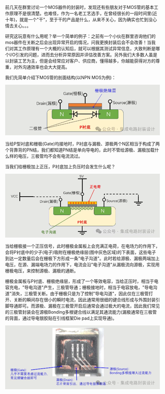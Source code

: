 
前几天在群里讨论一个MOS器件的封装时，发现还有些朋友对于MOS管的基本工作原理不是很清楚。也难怪，作为一名老工艺选手，在曾经很长的一段时间里(近十年)，就是一个"干"，至于干的产品是什么，从来不关心，因为确实也忙到没心情去关心。。。

研究这玩意有什么用呢？举一个简单的例子：之前有一个小伙在群里咨询他们的mos器件在关断之后会出现异常开启的情况，问我更换封装后会不会改善！当我们对其工作原理有一个大概的认知后，就可以根据其测试异常信息，大致判断是哪个I/O引发的问题，进而去分析异常原因并评估改善方案。另外我们大多数人虽是以封装工艺为主，但是会经常应对客户、供应商，懂得越多，你越能获得对方的尊重，对外沟通效率也会大大提高。

我们先简单介绍下MOS管的剖面结构(以NPN MOS为例)：

![](https://raw.githubusercontent.com/LeroyK111/pictureBed/master/20250324170524.png)

当给P型衬底和栅极(Gate)均接地时，P衬底与漏极、源极两个N区相当于构成了两个背靠背的PN结，我们都知道PN结是单向导电的，此时不管给源极、漏极加载什么样的电压，三极管均不会有电流流过。

当我们给栅极加上正压，P衬底加上负压时会发生什么呢？

![](https://raw.githubusercontent.com/LeroyK111/pictureBed/master/20250324170718.png)

当给栅极接一个正压信号，此时栅极金属板上会充满正电荷，在电场力的作用下，会将P衬底中的少子(电子)吸附在栅极绝缘层(图中灰色区域)的下表面，这些电子到达一定数量后会在栅极下方形成一条"电子沟道"。此时若给源极、漏极两端加上电压，在源、漏端电场力的作用下，电流会沿"电子沟道"从漏极流向源极，实现用栅极电压，来控制源极、漏极的通断。

栅极金属板与P衬底、栅极绝缘层，形成了一个等效电容，当给正压时，相当于电容充电，"导电沟道"产生，三极管导通；栅极接地时，相当于电容放电，"导电沟道"消失，三极管关断。由于栅极只是为了控制"导电沟道"，因此仅在三极管打开、关断的瞬间存在很小的瞬时电流，因此通常用很细的键合线形成与外围封装引脚导通即可。而源极、漏极在三极管开启后通常会通过极大的电流，因此我们常见的三极管封装会在源极Bonding多根键合线以满足其通流能力(漏极通常在三极管的背面，通过导电银胶贴在引线框架Die pad上实现导通)。

![](https://raw.githubusercontent.com/LeroyK111/pictureBed/master/20250324170742.png)





